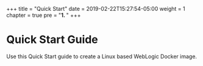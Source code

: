 +++
title = "Quick Start"
date = 2019-02-22T15:27:54-05:00
weight = 1
chapter = true
pre = "<b>1. </b>"
+++

# Quick Start Guide

Use this Quick Start guide to create a Linux based WebLogic Docker image.
